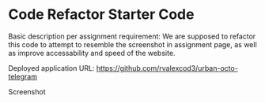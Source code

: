 # Code Refactor Starter Code
Basic description per assignment requirement: We are supposed to refactor this code to attempt to resemble the screenshot in assignment page, as well as improve accessability and speed of the website.

Deployed application URL: https://github.com/rvalexcod3/urban-octo-telegram

Screenshot 